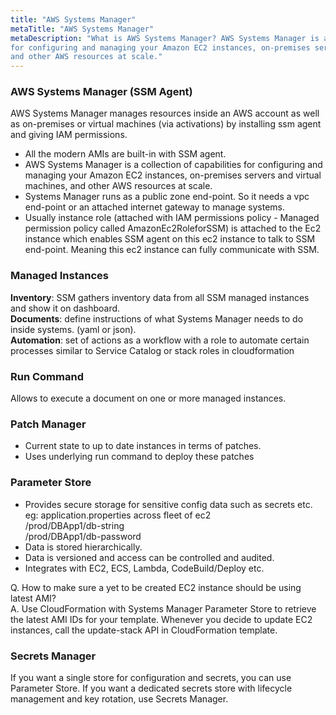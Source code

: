 ```yaml
---
title: "AWS Systems Manager"
metaTitle: "AWS Systems Manager"
metaDescription: "What is AWS Systems Manager? AWS Systems Manager is a collection of capabilities 
for configuring and managing your Amazon EC2 instances, on-premises servers and virtual machines, 
and other AWS resources at scale."
---
```

### AWS Systems Manager (SSM Agent)

AWS Systems Manager manages resources inside an AWS account as well as 
on-premises or virtual machines (via activations) by installing ssm agent
and giving IAM permissions.  

- All the modern AMIs are built-in with SSM agent.
- AWS Systems Manager is a collection of capabilities for configuring and managing your 
Amazon EC2 instances, on-premises servers and virtual machines, and other AWS resources at scale.
- Systems Manager runs as a public zone end-point. So it needs a vpc end-point or an attached 
internet gateway to manage systems.
- Usually instance role (attached with IAM permissions policy - Managed permission policy called 
AmazonEc2RoleforSSM) is attached to the Ec2 instance which enables SSM agent on this 
ec2 instance to talk to SSM end-point. Meaning this ec2 instance can fully communicate with SSM.

###  Managed Instances  
**Inventory**:  SSM gathers inventory data from all SSM managed instances and show it on dashboard.  
**Documents**: define instructions of what Systems Manager needs to do inside systems. (yaml or json).  
**Automation**: set of actions as a workflow with a role to automate certain processes similar to Service Catalog or stack roles in cloudformation 
### Run Command
Allows to execute a document on one or more managed instances.
### Patch Manager 
- Current state to up to date instances in terms of patches.  
- Uses underlying run command to deploy these patches
### Parameter Store
- Provides secure storage for sensitive config data such as secrets etc.  
eg: application.properties across fleet of ec2  
      /prod/DBApp1/db-string  
      /prod/DBApp1/db-password  
- Data is stored hierarchically. 
- Data is versioned and access can be controlled and audited.
- Integrates with EC2, ECS, Lambda, CodeBuild/Deploy etc.

Q. How to make sure a yet to be created EC2 instance should be using latest AMI?  
A. Use CloudFormation with Systems Manager Parameter Store to retrieve the latest AMI IDs 
for your template.  Whenever you decide to update EC2 instances, call the update-stack API
in CloudFormation template.

### Secrets Manager  
If you want a single store for configuration and secrets, 
you can use Parameter Store. If you want a dedicated secrets store with 
lifecycle management and key rotation, use Secrets Manager.
